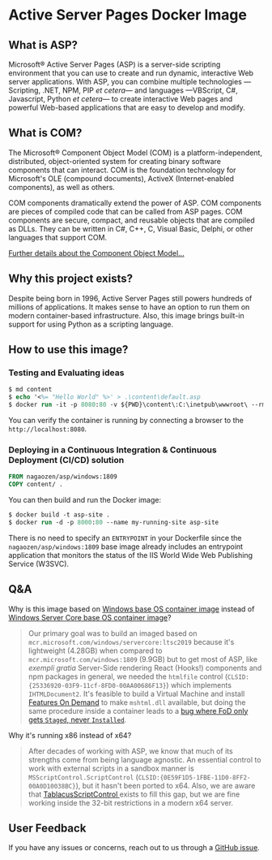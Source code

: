 # Active Server Pages Docker Image

## What is ASP?

Microsoft® Active Server Pages (ASP) is a server-side scripting environment that you can use to create and run dynamic, interactive Web server applications. With ASP, you can combine multiple technologies —Scripting, .NET, NPM, PIP _et cetera_— and languages —VBScript, C#, Javascript, Python _et cetera_— to create interactive Web pages and powerful Web-based applications that are easy to develop and modify.

## What is COM?

The Microsoft® Component Object Model (COM) is a platform-independent, distributed, object-oriented system for creating binary software components that can interact. COM is the foundation technology for Microsoft's OLE (compound documents), ActiveX (Internet-enabled components), as well as others.

COM components dramatically extend the power of ASP. COM components are pieces of compiled code that can be called from ASP pages. COM components are secure, compact, and reusable objects that are compiled as DLLs. They can be written in C#, C++, C, Visual Basic, Delphi, or other languages that support COM.

[Further details about the Component Object Model...](https://docs.microsoft.com/en-us/windows/desktop/com/the-component-object-model)

## Why this project exists?

Despite being born in 1996, Active Server Pages still powers hundreds of millions of applications. It makes sense to have an option to run them on modern container-based infrastructure. Also, this image brings built-in support for using Python as a scripting language.

## How to use this image?

### Testing and Evaluating ideas

```ps
$ md content
$ echo '<%= "Hello World" %>' > .\content\default.asp
$ docker run -it -p 8080:80 -v ${PWD}\content\:C:\inetpub\wwwroot\ --rm --entrypoint powershell nagaozen/asp/windows:1809
```

You can verify the container is running by connecting a browser to the `http://localhost:8080`.

### Deploying in a Continuous Integration & Continuous Deployment (CI/CD) solution

```Dockerfile
FROM nagaozen/asp/windows:1809
COPY content/ .
```

You can then build and run the Docker image:

```ps
$ docker build -t asp-site .
$ docker run -d -p 8000:80 --name my-running-site asp-site
```

There is no need to specify an `ENTRYPOINT` in your Dockerfile since the `nagaozen/asp/windows:1809` base image already includes an entrypoint application that monitors the status of the IIS World Wide Web Publishing Service (W3SVC).

## Q&A

Why is this image based on [Windows base OS container image](https://store.docker.com/images/microsoft-windowsfamily-windows/) instead of [Windows Server Core base OS container image](https://store.docker.com/images/microsoft-windows-servercore/)?

> Our primary goal was to build an imaged based on `mcr.microsoft.com/windows/servercore:ltsc2019` because it's lightweight (4.28GB) when compared to `mcr.microsoft.com/windows:1809` (9.9GB) but to get most of ASP, like _exempli gratia_ Server-Side rendering React (Hooks!) components and npm packages in general, we needed the `htmlfile` control (`CLSID:{25336920-03F9-11cf-8FD0-00AA00686F13}`) which implements `IHTMLDocument2`. It's feasible to build a Virtual Machine and install [Features On Demand](https://docs.microsoft.com/en-us/windows-hardware/manufacture/desktop/features-on-demand-v2--capabilities) to make `mshtml.dll` available, but doing the same procedure inside a container leads to a [bug where FoD only gets `Staged`, never `Installed`](https://github.com/MicrosoftDocs/windows-insider/issues/56).

Why it's running x86 instead of x64?

> After decades of working with ASP, we know that much of its strengths come from being language agnostic. An essential control to work with external scripts in a sandbox manner is `MSScriptControl.ScriptControl` (`CLSID:{0E59F1D5-1FBE-11D0-8FF2-00A0D10038BC}`), but it hasn't been ported to x64. Also, we are aware that [TablacusScriptControl
](https://github.com/tablacus/TablacusScriptControl) exists to fill this gap, but we are fine working inside the 32-bit restrictions in a modern x64 server.

## User Feedback

If you have any issues or concerns, reach out to us through a [GitHub issue](https://github.com/become-evolved/asp-docker/issues/new).
